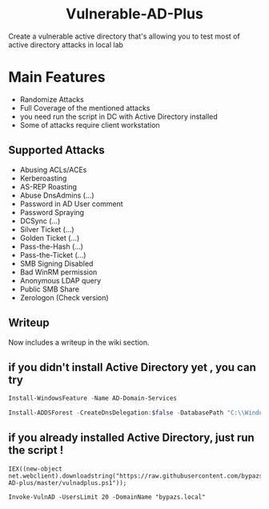 <h1 align="center">
  Vulnerable-AD-Plus
  <br>
</h1>

Create a vulnerable active directory that's allowing you to test most of active directory attacks in local lab

# Main Features
- Randomize Attacks
- Full Coverage of the mentioned attacks
- you need run the script in DC with Active Directory installed 
- Some of attacks require client workstation
  
## Supported Attacks
- Abusing ACLs/ACEs
- Kerberoasting
- AS-REP Roasting
- Abuse DnsAdmins (...)
- Password in AD User comment
- Password Spraying
- DCSync (...)
- Silver Ticket (...)
- Golden Ticket (...)
- Pass-the-Hash (...)
- Pass-the-Ticket (...)
- SMB Signing Disabled
- Bad WinRM permission
- Anonymous LDAP query
- Public SMB Share
- Zerologon (Check version)

## Writeup
Now includes a writeup in the wiki section.

## if you didn't install Active Directory yet , you can try 

```powershell
Install-WindowsFeature -Name AD-Domain-Services
```

```powershell
Install-ADDSForest -CreateDnsDelegation:$false -DatabasePath "C:\\Windows\\NTDS" -DomainMode "7" -DomainName "bypazs.local" -DomainNetbiosName "bypazs" -ForestMode "7" -InstallDns:$true -LogPath "C:\\Windows\\NTDS" -NoRebootOnCompletion:$false -SysvolPath "C:\\Windows\\SYSVOL" -Force:$true
```

## if you already installed Active Directory, just run the script !
```
IEX((new-object net.webclient).downloadstring("https://raw.githubusercontent.com/bypazs/vulnerable-AD-plus/master/vulnadplus.ps1"));
```

```
Invoke-VulnAD -UsersLimit 20 -DomainName "bypazs.local"
```
